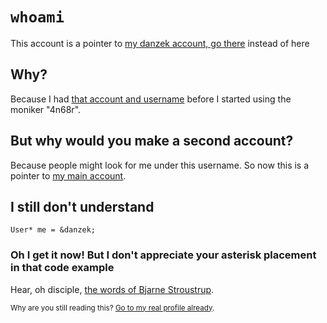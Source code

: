 # `whoami`

This account is a pointer to [my danzek account, go there](https://github.com/danzek) instead of here

## Why?

Because I had [that account and username](https://github.com/danzek) before I started using the moniker "4n68r".

## But why would you make a second account?

Because people might look for me under this username. So now this is a pointer to [my main account](https://github.com/danzek).

## I still don't understand

    User* me = &danzek;

### Oh I get it now! But I don't appreciate your asterisk placement in that code example

Hear, oh disciple, [the words of Bjarne Stroustrup](http://www.stroustrup.com/bs_faq2.html#whitespace).

<sub>Why are you still reading this? [Go to my real profile already](https://github.com/danzek).</sub>
